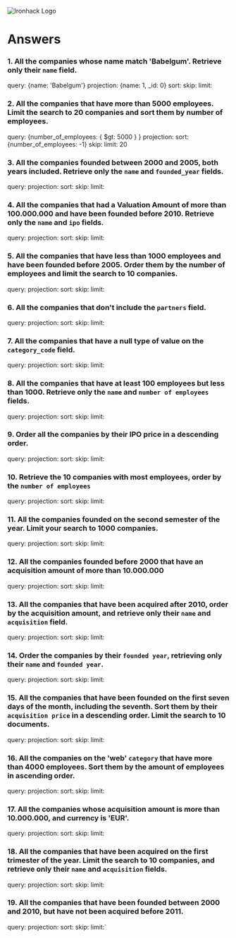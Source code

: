 ![Ironhack Logo](https://i.imgur.com/1QgrNNw.png)

# Answers

### 1. All the companies whose name match 'Babelgum'. Retrieve only their `name` field.

query: {name: 'Babelgum'}
projection: {name: 1, \_id: 0}
sort:
skip:
limit:

### 2. All the companies that have more than 5000 employees. Limit the search to 20 companies and sort them by **number of employees**.

query: {number_of_employees: { $gt: 5000 } }
projection:
sort: {number_of_employees: -1}
skip:
limit: 20

### 3. All the companies founded between 2000 and 2005, both years included. Retrieve only the `name` and `founded_year` fields.

query:
projection:
sort:
skip:
limit:

### 4. All the companies that had a Valuation Amount of more than 100.000.000 and have been founded before 2010. Retrieve only the `name` and `ipo` fields.

query:
projection:
sort:
skip:
limit:

### 5. All the companies that have less than 1000 employees and have been founded before 2005. Order them by the number of employees and limit the search to 10 companies.

query:
projection:
sort:
skip:
limit:

### 6. All the companies that don't include the `partners` field.

query:
projection:
sort:
skip:
limit:

### 7. All the companies that have a null type of value on the `category_code` field.

query:
projection:
sort:
skip:
limit:

### 8. All the companies that have at least 100 employees but less than 1000. Retrieve only the `name` and `number of employees` fields.

query:
projection:
sort:
skip:
limit:

### 9. Order all the companies by their IPO price in a descending order.

query:
projection:
sort:
skip:
limit:

### 10. Retrieve the 10 companies with most employees, order by the `number of employees`

query:
projection:
sort:
skip:
limit:

### 11. All the companies founded on the second semester of the year. Limit your search to 1000 companies.

query:
projection:
sort:
skip:
limit:

### 12. All the companies founded before 2000 that have an acquisition amount of more than 10.000.000

query:
projection:
sort:
skip:
limit:

### 13. All the companies that have been acquired after 2010, order by the acquisition amount, and retrieve only their `name` and `acquisition` field.

query:
projection:
sort:
skip:
limit:

### 14. Order the companies by their `founded year`, retrieving only their `name` and `founded year`.

query:
projection:
sort:
skip:
limit:

### 15. All the companies that have been founded on the first seven days of the month, including the seventh. Sort them by their `acquisition price` in a descending order. Limit the search to 10 documents.

query:
projection:
sort:
skip:
limit:

### 16. All the companies on the 'web' `category` that have more than 4000 employees. Sort them by the amount of employees in ascending order.

query:
projection:
sort:
skip:
limit:

### 17. All the companies whose acquisition amount is more than 10.000.000, and currency is 'EUR'.

query:
projection:
sort:
skip:
limit:

### 18. All the companies that have been acquired on the first trimester of the year. Limit the search to 10 companies, and retrieve only their `name` and `acquisition` fields.

query:
projection:
sort:
skip:
limit:

### 19. All the companies that have been founded between 2000 and 2010, but have not been acquired before 2011.

query:
projection:
sort:
skip:
limit:`
